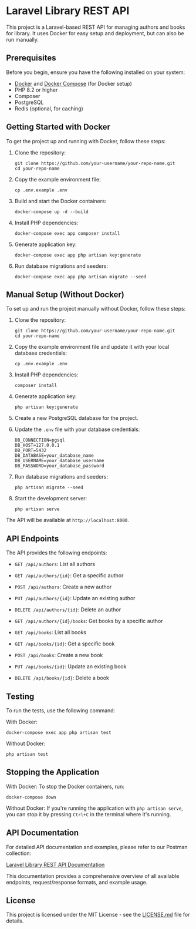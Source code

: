 # Laravel Library REST API

This project is a Laravel-based REST API for managing authors and books for library. It uses Docker for easy setup and deployment, but can also be run manually.

## Prerequisites

Before you begin, ensure you have the following installed on your system:
- [Docker](https://www.docker.com/get-started) and [Docker Compose](https://docs.docker.com/compose/install/) (for Docker setup)
- PHP 8.2 or higher
- Composer
- PostgreSQL
- Redis (optional, for caching)

## Getting Started with Docker

To get the project up and running with Docker, follow these steps:

1. Clone the repository:
   ```
   git clone https://github.com/your-username/your-repo-name.git
   cd your-repo-name
   ```

2. Copy the example environment file:
   ```
   cp .env.example .env
   ```

3. Build and start the Docker containers:
   ```
   docker-compose up -d --build
   ```

4. Install PHP dependencies:
   ```
   docker-compose exec app composer install
   ```

5. Generate application key:
   ```
   docker-compose exec app php artisan key:generate
   ```

6. Run database migrations and seeders:
   ```
   docker-compose exec app php artisan migrate --seed
   ```

## Manual Setup (Without Docker)

To set up and run the project manually without Docker, follow these steps:

1. Clone the repository:
   ```
   git clone https://github.com/your-username/your-repo-name.git
   cd your-repo-name
   ```

2. Copy the example environment file and update it with your local database credentials:
   ```
   cp .env.example .env
   ```

3. Install PHP dependencies:
   ```
   composer install
   ```

4. Generate application key:
   ```
   php artisan key:generate
   ```

5. Create a new PostgreSQL database for the project.

6. Update the `.env` file with your database credentials:
   ```
   DB_CONNECTION=pgsql
   DB_HOST=127.0.0.1
   DB_PORT=5432
   DB_DATABASE=your_database_name
   DB_USERNAME=your_database_username
   DB_PASSWORD=your_database_password
   ```

7. Run database migrations and seeders:
   ```
   php artisan migrate --seed
   ```

8. Start the development server:
   ```
   php artisan serve
   ```

The API will be available at `http://localhost:8000`.

## API Endpoints

The API provides the following endpoints:

- `GET /api/authors`: List all authors
- `GET /api/authors/{id}`: Get a specific author
- `POST /api/authors`: Create a new author
- `PUT /api/authors/{id}`: Update an existing author
- `DELETE /api/authors/{id}`: Delete an author
- `GET /api/authors/{id}/books`: Get books by a specific author

- `GET /api/books`: List all books
- `GET /api/books/{id}`: Get a specific book
- `POST /api/books`: Create a new book
- `PUT /api/books/{id}`: Update an existing book
- `DELETE /api/books/{id}`: Delete a book

## Testing

To run the tests, use the following command:

With Docker:
```
docker-compose exec app php artisan test
```

Without Docker:
```
php artisan test
```

## Stopping the Application

With Docker:
To stop the Docker containers, run:
```
docker-compose down
```

Without Docker:
If you're running the application with `php artisan serve`, you can stop it by pressing `Ctrl+C` in the terminal where it's running.

## API Documentation

For detailed API documentation and examples, please refer to our Postman collection:

[Laravel Library REST API Documentation](https://documenter.getpostman.com/view/14410986/2sAXqv4g58)

This documentation provides a comprehensive overview of all available endpoints, request/response formats, and example usage.

## License

This project is licensed under the MIT License - see the [LICENSE.md](LICENSE.md) file for details.